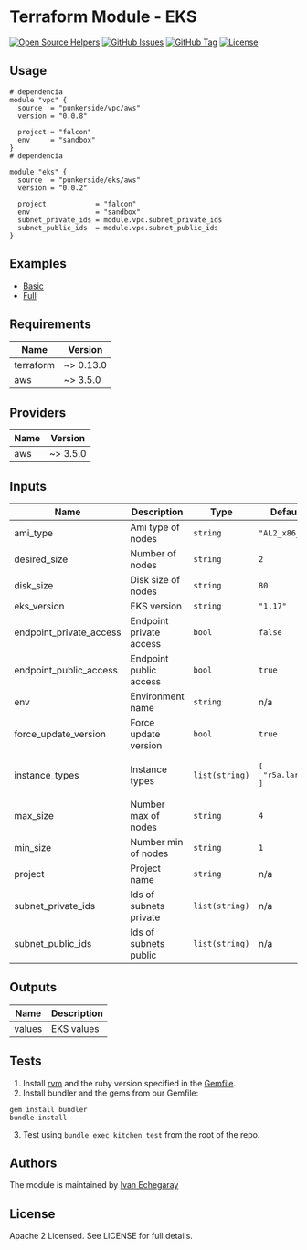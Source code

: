 # Terraform Module - EKS

[![Open Source Helpers](https://www.codetriage.com/punkerside/terraform-aws-eks/badges/users.svg)](https://www.codetriage.com/punkerside/terraform-aws-eks)
[![GitHub Issues](https://img.shields.io/github/issues/punkerside/terraform-aws-eks.svg)](https://github.com/punkerside/terraform-aws-eks/issues)
[![GitHub Tag](https://img.shields.io/github/tag-date/punkerside/terraform-aws-eks.svg?style=plastic)](https://github.com/punkerside/terraform-aws-eks/tags/)
[![License](https://img.shields.io/badge/License-Apache%202.0-blue.svg)](https://opensource.org/licenses/Apache-2.0)

## Usage

```hcl
# dependencia
module "vpc" {
  source  = "punkerside/vpc/aws"
  version = "0.0.8"

  project = "falcon"
  env     = "sandbox"
}
# dependencia

module "eks" {
  source  = "punkerside/eks/aws"
  version = "0.0.2"

  project            = "falcon"
  env                = "sandbox"
  subnet_private_ids = module.vpc.subnet_private_ids
  subnet_public_ids  = module.vpc.subnet_public_ids
}
```

## Examples

* [Basic](https://github.com/punkerside/terraform-aws-eks/tree/master/examples/basic)
* [Full](https://github.com/punkerside/terraform-aws-eks/tree/master/examples/full)

<!-- BEGINNING OF PRE-COMMIT-TERRAFORM DOCS HOOK -->
## Requirements

| Name | Version |
|------|---------|
| terraform | ~> 0.13.0 |
| aws | ~> 3.5.0 |

## Providers

| Name | Version |
|------|---------|
| aws | ~> 3.5.0 |

## Inputs

| Name | Description | Type | Default | Required |
|------|-------------|------|---------|:--------:|
| ami\_type | Ami type of nodes | `string` | `"AL2_x86_64"` | no |
| desired\_size | Number of nodes | `string` | `2` | no |
| disk\_size | Disk size of nodes | `string` | `80` | no |
| eks\_version | EKS version | `string` | `"1.17"` | no |
| endpoint\_private\_access | Endpoint private access | `bool` | `false` | no |
| endpoint\_public\_access | Endpoint public access | `bool` | `true` | no |
| env | Environment name | `string` | n/a | yes |
| force\_update\_version | Force update version | `bool` | `true` | no |
| instance\_types | Instance types | `list(string)` | <pre>[<br>  "r5a.large"<br>]</pre> | no |
| max\_size | Number max of nodes | `string` | `4` | no |
| min\_size | Number min of nodes | `string` | `1` | no |
| project | Project name | `string` | n/a | yes |
| subnet\_private\_ids | Ids of subnets private | `list(string)` | n/a | yes |
| subnet\_public\_ids | Ids of subnets public | `list(string)` | n/a | yes |

## Outputs

| Name | Description |
|------|-------------|
| values | EKS values |

<!-- END OF PRE-COMMIT-TERRAFORM DOCS HOOK -->

## Tests

1. Install [rvm](https://rvm.io/rvm/install) and the ruby version specified in the [Gemfile](https://github.com/punkerside/terraform-aws-eks/tree/master/Gemfile).
2. Install bundler and the gems from our Gemfile:
```
gem install bundler
bundle install
```
3. Test using `bundle exec kitchen test` from the root of the repo.

## Authors

The module is maintained by [Ivan Echegaray](https://github.com/punkerside)

## License

Apache 2 Licensed. See LICENSE for full details.